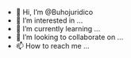 - 👋 Hi, I’m @Buhojuridico
- 👀 I’m interested in ...
- 🌱 I’m currently learning ...
- 💞️ I’m looking to collaborate on ...
- 📫 How to reach me ...

<!---
Buhojuridico/Buhojuridico is a ✨ special ✨ repository because its `README.md` (this file) appears on your GitHub profile.
You can click the Preview link to take a look at your changes.
--->
